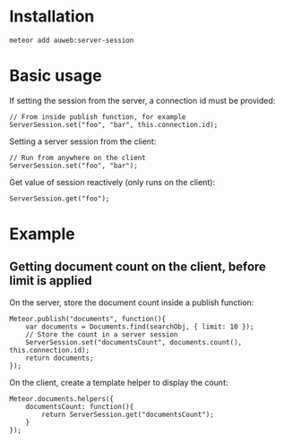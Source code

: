 # Installation
```
meteor add auweb:server-session
```

# Basic usage
If setting the session from the server, a connection id must be provided:
```
// From inside publish function, for example
ServerSession.set("foo", "bar", this.connection.id);
```
Setting a server session from the client:
```
// Run from anywhere on the client
ServerSession.set("foo", "bar");
```
Get value of session reactively (only runs on the client):
```
ServerSession.get("foo");
```

# Example
## Getting document count on the client, before limit is applied
On the server, store the document count inside a publish function:
```
Meteor.publish("documents", function(){
	var documents = Documents.find(searchObj, { limit: 10 });
	// Store the count in a server session
	ServerSession.set("documentsCount", documents.count(), this.connection.id);
	return documents;
});
```
On the client, create a template helper to display the count:
```
Meteor.documents.helpers({
	documentsCount: function(){
		return ServerSession.get("documentsCount");
	}
});
```